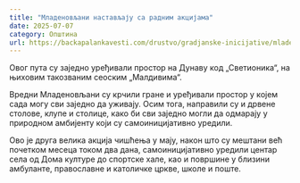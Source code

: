 ```yaml
---
title: "Младеновљани настављају са радним акцијама"
date: 2025-07-07
category: Општина
url: https://backapalankavesti.com/drustvo/gradjanske-inicijative/mladenovljani-nastavljaju-sa-radnim-akcijama/
---
```


Овог пута су заједно уређивали простор на Дунаву код „Светионика“, на њиховим такозваним сеоским „Малдивима“.

Вредни Младеновљани су крчили гране и уређивали простор у којем сада могу сви заједно да уживају. Осим тога, направили су и дрвене столове, клупе и столице, како би сви заједно могли да одмарају у природном амбијенту који су самоиницијативно уредили.

Ово је друга велика акција чишћења у мају, након што су мештани већ почетком месеца током два дана, самоиницијативно уредили центар села од Дома културе до спортске хале, као и површине у близини амбуланте, православне и католичке цркве, школе и поште.
